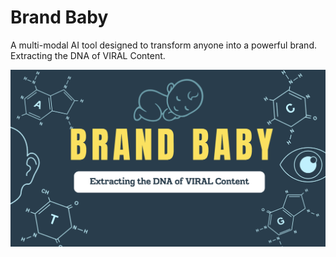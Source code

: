 # Brand Baby
A multi-modal AI tool designed to transform anyone into a powerful brand. Extracting the DNA of VIRAL Content.

![Brand Baby](image.png)
